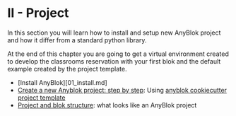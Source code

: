 # II - Project


In this section you will learn how to install and setup new AnyBlok project and
how it differ from a standard python library.

At the end of this chapter you are going to get a virtual environment created
to develop the classrooms reservation with your first blok and the default
example created by the project template.

* [Install AnyBlok][01_install.md]
* [Create a new Anyblok project: step by step](02_cookiecutter.md):
  Using [anyblok cookiecutter project template](
  https://github.com/AnyBlok/cookiecutter-anyblok-project)
* [Project and blok structure](03_structure.md): what looks like an AnyBlok
  project

